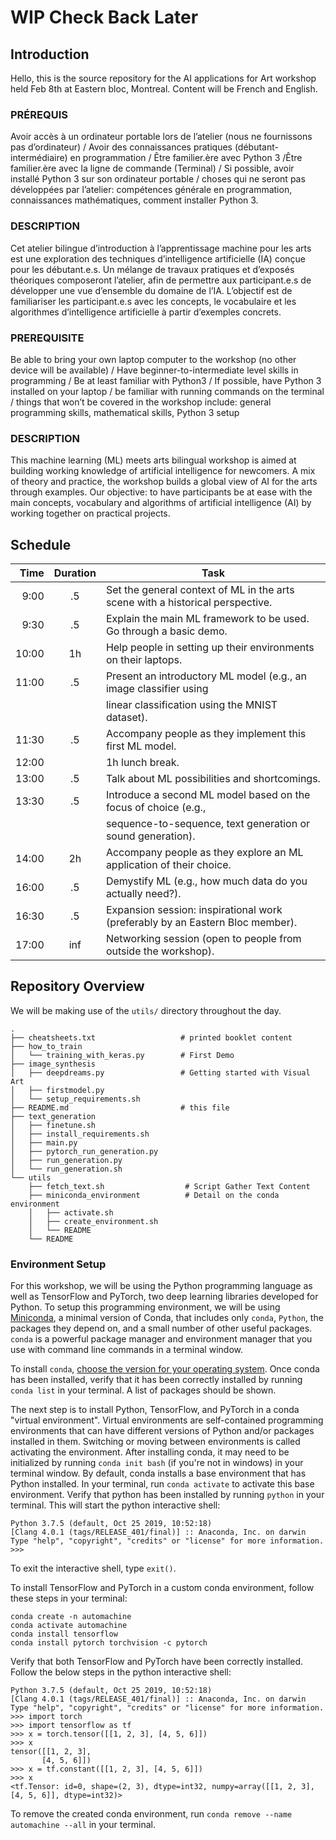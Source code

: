 

# WIP Check Back Later

## Introduction

Hello, this is the source repository for the AI applications for Art workshop held Feb 8th at Eastern bloc, Montreal. Content will be French and English.

### PRÉREQUIS
  Avoir accès à un ordinateur portable lors de l’atelier (nous ne fournissons pas d’ordinateur) / Avoir des connaissances pratiques (débutant-intermédiaire) en programmation / Être familier.ère avec Python 3 /Être familier.ère avec la ligne de commande (Terminal) / Si possible, avoir installé Python 3 sur son ordinateur portable / choses qui ne seront pas développées par l’atelier: compétences générale en programmation, connaissances mathématiques, comment installer Python 3.

### DESCRIPTION
  Cet atelier bilingue d’introduction à l’apprentissage machine pour les arts est une exploration des techniques d’intelligence artificielle (IA) conçue pour les débutant.e.s. Un mélange de travaux pratiques et d’exposés théoriques composeront l’atelier, afin de permettre aux participant.e.s de développer une vue d’ensemble du domaine de l’IA. L’objectif est de familiariser les participant.e.s avec les concepts, le vocabulaire et les algorithmes d’intelligence artificielle à partir d’exemples concrets.

### PREREQUISITE
  Be able to bring your own laptop computer to the workshop (no other device will be available) / Have beginner-to-intermediate level skills in programming / Be at least familiar with Python3 / If possible, have Python 3 installed on your laptop / be familiar with running commands on the terminal / things that won’t be covered in the workshop include: general programming skills, mathematical skills, Python 3 setup

### DESCRIPTION
  This machine learning (ML) meets arts bilingual workshop is aimed at building working knowledge of artificial intelligence for newcomers. A mix of theory and practice, the workshop builds a global view of AI for the arts through examples. Our objective: to have participants be at ease with the main concepts, vocabulary and algorithms of artificial intelligence (AI) by working together on practical projects.

## Schedule
| Time  | Duration | Task
| -----:|:----------:|----------------------------------------------------------------------------
| 9:00  | .5 | Set the general context of ML in the arts scene with a historical perspective.
| 9:30  | .5 | Explain the main ML framework to be used. Go through a basic demo.
| 10:00 | 1h | Help people in setting up their environments on their laptops.
| 11:00 | .5 | Present an introductory ML model (e.g., an image classifier using
|       |    | linear classification using the MNIST dataset).
| 11:30 | .5 | Accompany people as they implement this first ML model.
| 12:00 |    | 1h lunch break.
| 13:00 | .5 | Talk about ML possibilities and shortcomings.
| 13:30 | .5 | Introduce a second ML model based on the focus of choice (e.g.,
|       |    |     sequence-to-sequence, text generation or sound generation).
| 14:00 | 2h | Accompany people as they explore an ML application of their choice.
| 16:00 | .5 | Demystify ML (e.g., how much data do you actually need?).
| 16:30 | .5 | Expansion session: inspirational work (preferably by an Eastern Bloc member).
| 17:00 | inf| Networking session (open to people from outside the workshop).

## Repository Overview

We will be making use of the `utils/` directory throughout the day.

```
.
├── cheatsheets.txt                   # printed booklet content 
├── how_to_train
│   └── training_with_keras.py        # First Demo
├── image_synthesis
│   ├── deepdreams.py                 # Getting started with Visual Art
│   ├── firstmodel.py
│   └── setup_requirements.sh
├── README.md                         # this file
├── text_generation
│   ├── finetune.sh
│   ├── install_requirements.sh
│   ├── main.py
│   ├── pytorch_run_generation.py
│   ├── run_generation.py
│   └── run_generation.sh
└── utils
    ├── fetch_text.sh                  # Script Gather Text Content
    ├── miniconda_environment          # Detail on the conda environment
    │   ├── activate.sh
    │   ├── create_environment.sh
    │   └── README
    └── README

```

### Environment Setup

 For this workshop, we will be using the Python programming language as well as TensorFlow and PyTorch, two deep learning libraries developed for Python. To setup this programming environment, we will be using [Miniconda](https://docs.conda.io/projects/conda/en/latest/glossary.html#miniconda-glossary), a minimal version of Conda, that includes only `conda`, `Python`, the packages they depend on, and a small number of other useful packages. `conda` is a powerful package manager and environment manager that you use with command line commands in a terminal window.

 To install `conda`, [choose the version for your operating system](https://docs.conda.io/en/latest/miniconda.html). Once conda has been installed, verify that it has been correctly installed by running `conda list` in your terminal. A list of packages should be shown.

 The next step is to install Python, TensorFlow, and PyTorch in a conda "virtual environment". Virtual environments are self-contained programming environments that can have different versions of Python and/or packages installed in them. Switching or moving between environments is called activating the environment. After installing conda, it may need to be initialized by running `conda init bash` (if you're not in windows) in your terminal window. By default, conda installs a base environment that has Python installed. In your terminal, run `conda activate` to activate this base environment. Verify that python has been installed by running `python` in your terminal. This will start the python interactive shell:

 ```
 Python 3.7.5 (default, Oct 25 2019, 10:52:18) 
[Clang 4.0.1 (tags/RELEASE_401/final)] :: Anaconda, Inc. on darwin
Type "help", "copyright", "credits" or "license" for more information.
>>> 
```

 To exit the interactive shell, type `exit()`.
 
 To install TensorFlow and PyTorch in a custom conda environment, follow these steps in your terminal:

 ```
conda create -n automachine
conda activate automachine
conda install tensorflow
conda install pytorch torchvision -c pytorch
 ```

 Verify that both TensorFlow and PyTorch have been correctly installed. Follow the below steps in the python interactive shell:

 ```
 Python 3.7.5 (default, Oct 25 2019, 10:52:18) 
[Clang 4.0.1 (tags/RELEASE_401/final)] :: Anaconda, Inc. on darwin
Type "help", "copyright", "credits" or "license" for more information.
>>> import torch
>>> import tensorflow as tf
>>> x = torch.tensor([[1, 2, 3], [4, 5, 6]])
>>> x
tensor([[1, 2, 3],
        [4, 5, 6]])
>>> x = tf.constant([[1, 2, 3], [4, 5, 6]])
>>> x
<tf.Tensor: id=0, shape=(2, 3), dtype=int32, numpy=array([[1, 2, 3],[4, 5, 6]], dtype=int32)>
 ```

 To remove the created conda environment, run `conda remove --name automachine --all` in your terminal.
